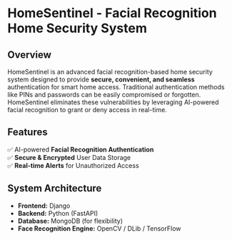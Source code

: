 # HomeSentinel - Facial Recognition Home Security System  

## Overview  
HomeSentinel is an advanced facial recognition-based home security system designed to provide **secure, convenient, and seamless** authentication for smart home access. Traditional authentication methods like PINs and passwords can be easily compromised or forgotten. HomeSentinel eliminates these vulnerabilities by leveraging AI-powered facial recognition to grant or deny access in real-time.  

## Features  
✅ AI-powered **Facial Recognition Authentication**  
✅ **Secure & Encrypted** User Data Storage  
✅ **Real-time Alerts** for Unauthorized Access  

## System Architecture  
- **Frontend:** Django
- **Backend:** Python (FastAPI)  
- **Database:** MongoDB (for flexibility)  
- **Face Recognition Engine:** OpenCV / DLib / TensorFlow  

